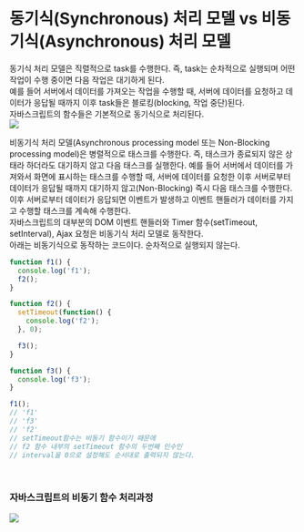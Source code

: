 # 동기식(Synchronous) 처리 모델 vs 비동기식(Asynchronous) 처리 모델
동기식 처리 모델은 직렬적으로 task를 수행한다. 즉, task는 순차적으로 실행되며 어떤 작업이 수행 중이면 다음 작업은 대기하게 된다.   
예를 들어 서버에서 데이터를 가져오는 작업을 수행할 때, 서버에 데이터를 요청하고 데이터가 응답될 때까지 이후 task들은 블로킹(blocking, 작업 중단)된다.   
자바스크립트의 함수들은 기본적으로 동기식으로 처리된다.   
<img src="https://poiemaweb.com/img/synchronous.png">
<br/>

비동기식 처리 모델(Asynchronous processing model 또는 Non-Blocking processing model)은 병렬적으로 태스크를 수행한다. 즉, 태스크가 종료되지 않은 상태라 하더라도 대기하지 않고 다음 태스크를 실행한다. 예를 들어 서버에서 데이터를 가져와서 화면에 표시하는 태스크를 수행할 때, 서버에 데이터를 요청한 이후 서버로부터 데이터가 응답될 때까지 대기하지 않고(Non-Blocking) 즉시 다음 태스크를 수행한다. 이후 서버로부터 데이터가 응답되면 이벤트가 발생하고 이벤트 핸들러가 데이터를 가지고 수행할 태스크를 계속해 수행한다.   
자바스크립트의 대부분의 DOM 이벤트 핸들러와 Timer 함수(setTimeout, setInterval), Ajax 요청은 비동기식 처리 모델로 동작한다.   
아래는 비동기식으로 동작하는 코드이다. 순차적으로 실행되지 않는다.   
```javascript
function f1() {
  console.log('f1');
  f2();
}

function f2() {
  setTimeout(function() {
    console.log('f2');
  }, 0);

  f3();
}

function f3() {
  console.log('f3');
}

f1();
// 'f1'
// 'f3'
// 'f2'
// setTimeout함수는 비동기 함수이기 때문에
// f2 함수 내부의 setTimeout 함수의 두번째 인수인
// interval을 0으로 설정해도 순서대로 출력되지 않는다.
```
<br/>

### 자바스크립트의 비동기 함수 처리과정
<img src="https://poiemaweb.com/img/event-loop.gif">